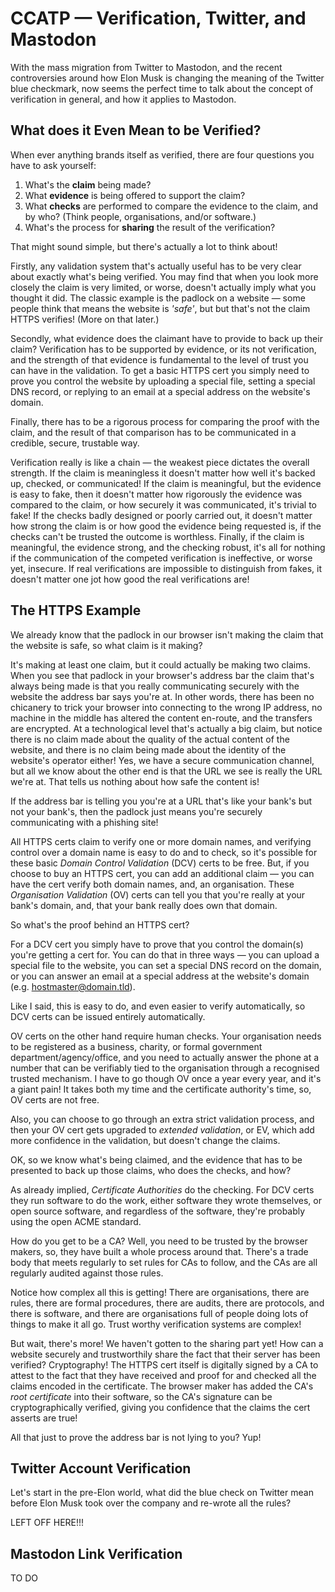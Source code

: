 # CCATP — Verification, Twitter, and Mastodon

With the mass migration from Twitter to Mastodon, and the recent controversies around how Elon Musk is changing the meaning of the Twitter blue checkmark, now seems the perfect time to talk about the concept of verification in general, and how it applies to Mastodon.

## What does it Even Mean to be Verified?

When ever anything brands itself as verified, there are four questions you have to ask yourself:

1. What's the **claim** being made?
2. What **evidence** is being offered to support the claim?
3. What **checks** are performed to compare the evidence to the claim, and by who? (Think people, organisations, and/or software.)
4. What's the process for  **sharing** the result of the verification?

That might sound simple, but there's actually a lot to think about!

Firstly, any validation system that's actually useful has to be very clear about exactly what's being verified. You may find that when you look more closely the claim is very limited, or worse, doesn't actually imply what you thought it did. The classic example is the padlock on a website — some people think that means the website is *'safe'*, but but that's not the claim HTTPS verifies! (More on that later.)

Secondly, what evidence does the claimant have to provide to back up their claim? Verification has to be supported by evidence, or its not verification, and the strength of that evidence is fundamental to the level of trust you can have in the validation. To get a basic HTTPS cert you simply need to prove you control the website by uploading a special file, setting a special DNS record, or replying to an email at a special address on the website's domain. 

Finally, there has to be a rigorous process for comparing the proof with the claim, and the result of that comparison has to be communicated in a credible, secure, trustable way.

Verification really is like a chain — the weakest piece dictates the overall strength. If the claim is meaningless it doesn't matter how well it's backed up, checked, or communicated! If the claim is meaningful, but the evidence is easy to fake, then it doesn't matter how rigorously the evidence was compared to the claim, or how securely it was communicated, it's trivial to fake! If the checks badly designed or poorly carried out, it doesn't matter how strong the claim is or how good the evidence being requested is, if the checks can't be trusted the outcome is worthless. Finally, if the claim is meaningful, the evidence strong, and the checking robust, it's all for nothing if the communication of the competed verification is ineffective, or worse yet, insecure. If real verifications are impossible to distinguish from fakes, it doesn't matter one jot how good the real verifications are!

## The HTTPS Example

We already know that the padlock in our browser isn't making the claim that the website is safe, so what claim is it making?

It's making at least one claim, but it could actually be making two claims. When you see that padlock in your browser's address bar the claim that's always being made is that you really communicating securely with the website the address bar says you're at. In other words, there has been no chicanery to trick your browser into connecting to the wrong IP address, no machine in the middle has altered the content en-route, and the transfers are encrypted. At a technological level that's actually a big claim, but notice there is no claim made about the quality of the actual content of the website, and there is no claim being made about the identity of the website's operator either! Yes, we have a secure communication channel, but all we know about the other end is that the URL we see is really the URL we're at. That tells us nothing about how safe the content is!

If the address bar is telling you you're at a URL that's like your bank's but not your bank's, then the padlock just means you're securely communicating with  a phishing site!

All HTTPS certs claim to verify one or more domain names, and verifying control over a domain name is easy to do and to check, so it's possible for these basic *Domain Control Validation* (DCV) certs to be free. But, if you choose to buy an HTTPS cert, you can add an additional claim — you can have the cert verify both domain names, and, an organisation. These *Organisation Validation* (OV) certs can tell you that you're really at your bank's domain, and, that your bank really does own that domain.

So what's the proof behind an HTTPS cert?

For a DCV cert you simply have to prove that you control the domain(s) you're getting a cert for. You can do that in three ways — you can upload a special file to the website, you can set a special DNS record on the domain, or you can answer an email at a special address at the website's domain (e.g. hostmaster@domain.tld).

Like I said, this is easy to do, and even easier to verify automatically, so DCV certs can be issued entirely automatically.

OV certs on the other hand require human checks. Your organisation needs to be registered as a business, charity, or formal government department/agency/office, and you need to actually answer the phone at a number that can be verifiably tied to the organisation through a recognised trusted mechanism. I have to go though OV once a year every year, and it's a giant pain! It takes both my time and the certificate authority's time, so, OV certs are not free.

Also, you can choose to go through an extra strict validation process, and then your OV cert gets upgraded to *extended validation*, or EV, which add more confidence in the validation, but doesn't change the claims.

OK, so we know what's being claimed, and the evidence that has to be presented to back up those claims, who does the checks, and how?

As already implied, *Certificate Authorities* do the checking. For DCV certs they run software to do the work, either software they wrote themselves, or open source software, and regardless of the software, they're probably using the open ACME standard.

How do you get to be a CA? Well, you need to be trusted by the browser makers, so, they have built a whole process around that. There's a trade body that meets regularly to set rules for CAs to follow, and the CAs are all regularly audited against those rules.

Notice how complex all this is getting! There are organisations, there are rules, there are formal procedures, there are audits, there are protocols, and there is software, and there are organisations full of people doing lots of things to make it all go. Trust worthy verification systems are complex!

But wait, there's more! We haven't gotten to the sharing part yet! How can a website securely and trustworthily share the fact that their server has been verified? Cryptography! The HTTPS cert itself is digitally signed by a CA to attest to the fact that they have received and proof for and checked all the claims encoded in the certificate. The browser maker has added the CA's *root certificate* into their software, so the CA's signature can be cryptographically verified, giving you confidence that the claims the cert asserts are true!

All that just to prove the address bar is not lying to you? Yup!

## Twitter Account Verification

Let's start in the pre-Elon world, what did the blue check on Twitter mean before Elon Musk took over the company and re-wrote all the rules?

LEFT OFF HERE!!!

## Mastodon Link Verification

TO DO